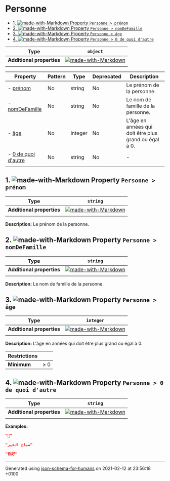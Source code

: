 # Personne

- [1. ![made-with-Markdown](https://img.shields.io/badge/Optional-yellow) Property `Personne > prénom`](#pr_nom)
- [2. ![made-with-Markdown](https://img.shields.io/badge/Optional-yellow) Property `Personne > nomDeFamille`](#nomDeFamille)
- [3. ![made-with-Markdown](https://img.shields.io/badge/Optional-yellow) Property `Personne > âge`](#a_ge)
- [4. ![made-with-Markdown](https://img.shields.io/badge/Optional-yellow) Property `Personne > 0 de quoi d'autre`](#a0_de_quoi_d_autre)

| Type | `object` |
| ---- | --- |
| **Additional properties** |[![made-with-Markdown](https://img.shields.io/badge/Any%20type-allowed-green)](# "Additional Properties of any type are allowed.")|
|  |  |

| Property | Pattern | Type | Deprecated | Description |
| -------- | ------- | ---- | ---------- | ----------- |
|-  [prénom](#pr_nom)|No|string|No|Le prénom de la personne.|
|-  [nomDeFamille](#nomDeFamille)|No|string|No|Le nom de famille de la personne.|
|-  [âge](#a_ge)|No|integer|No|L'âge en années qui doit être plus grand ou égal à 0.|
|-  [0 de quoi d'autre](#a0_de_quoi_d_autre)|No|string|No|-|
|  |  |  |  |  |

## <a name="pr_nom"></a>1. ![made-with-Markdown](https://img.shields.io/badge/Optional-yellow) Property `Personne > prénom`

| Type | `string` |
| ---- | --- |
| **Additional properties** |[![made-with-Markdown](https://img.shields.io/badge/Any%20type-allowed-green)](# "Additional Properties of any type are allowed.")|
|  |  |

**Description:** Le prénom de la personne.

## <a name="nomDeFamille"></a>2. ![made-with-Markdown](https://img.shields.io/badge/Optional-yellow) Property `Personne > nomDeFamille`

| Type | `string` |
| ---- | --- |
| **Additional properties** |[![made-with-Markdown](https://img.shields.io/badge/Any%20type-allowed-green)](# "Additional Properties of any type are allowed.")|
|  |  |

**Description:** Le nom de famille de la personne.

## <a name="a_ge"></a>3. ![made-with-Markdown](https://img.shields.io/badge/Optional-yellow) Property `Personne > âge`

| Type | `integer` |
| ---- | --- |
| **Additional properties** |[![made-with-Markdown](https://img.shields.io/badge/Any%20type-allowed-green)](# "Additional Properties of any type are allowed.")|
|  |  |

**Description:** L'âge en années qui doit être plus grand ou égal à 0.

| Restrictions |   |
| ------------ | - |
| **Minimum** | &ge; 0 |

## <a name="a0_de_quoi_d_autre"></a>4. ![made-with-Markdown](https://img.shields.io/badge/Optional-yellow) Property `Personne > 0 de quoi d'autre`

| Type | `string` |
| ---- | --- |
| **Additional properties** |[![made-with-Markdown](https://img.shields.io/badge/Any%20type-allowed-green)](# "Additional Properties of any type are allowed.")|
|  |  |

**Examples:** 

```json
"🖖"
```
```json
"صباح الخير"
```
```json
"你好"
```

----------------------------------------------------------------------------------------------------------------------------
Generated using [json-schema-for-humans](https://github.com/coveooss/json-schema-for-humans) on 2021-02-12 at 23:56:18 +0100